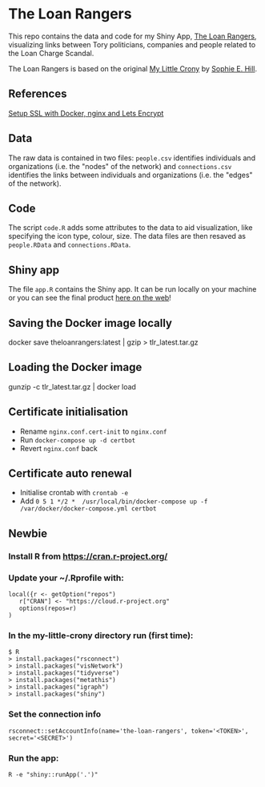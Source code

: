 # The Loan Rangers

This repo contains the data and code for my Shiny App, [The Loan Rangers](https://loanrangers.info), visualizing links between Tory politicians, companies and people related to the Loan Charge Scandal.

The Loan Rangers is based on the original [My Little Crony](https://sophieehill.shinyapps.io/my-little-crony/) by [Sophie E. Hill](https://www.sophie-e-hill.com/).

## References
[Setup SSL with Docker, nginx and Lets Encrypt](https://www.programonaut.com/setup-ssl-with-docker-nginx-and-lets-encrypt/)

## Data
The raw data is contained in two files: `people.csv` identifies individuals and organizations (i.e. the "nodes" of the network) and `connections.csv` identifies the links between individuals and organizations (i.e. the "edges" of the network).

## Code
The script `code.R` adds some attributes to the data to aid visualization, like specifying the icon type, colour, size. The data files are then resaved as `people.RData` and `connections.RData`.

## Shiny app
The file `app.R` contains the Shiny app. It can be run locally on your machine or you can see the final product [here on the web](https://loanrangers.info)!

## Saving the Docker image locally
docker save theloanrangers:latest | gzip > tlr_latest.tar.gz

## Loading the Docker image
gunzip -c tlr_latest.tar.gz | docker load

## Certificate initialisation
- Rename `nginx.conf.cert-init` to `nginx.conf`
- Run `docker-compose up -d certbot`
- Revert `nginx.conf` back

## Certificate auto renewal
- Initialise crontab with `crontab -e`
- Add `0 5 1 */2 *  /usr/local/bin/docker-compose up -f /var/docker/docker-compose.yml certbot`

## Newbie
### Install R from https://cran.r-project.org/
### Update your ~/.Rprofile with:
    local({r <- getOption("repos")
       r["CRAN"] <- "https://cloud.r-project.org"
       options(repos=r)
    )
### In the my-little-crony directory run (first time):
    $ R 
    > install.packages("rsconnect")
    > install.packages("visNetwork")
    > install.packages("tidyverse")
    > install.packages("metathis")
    > install.packages("igraph")
    > install.packages("shiny")
### Set the connection info
    rsconnect::setAccountInfo(name='the-loan-rangers', token='<TOKEN>', secret='<SECRET>')
### Run the app:
    R -e "shiny::runApp('.')"
